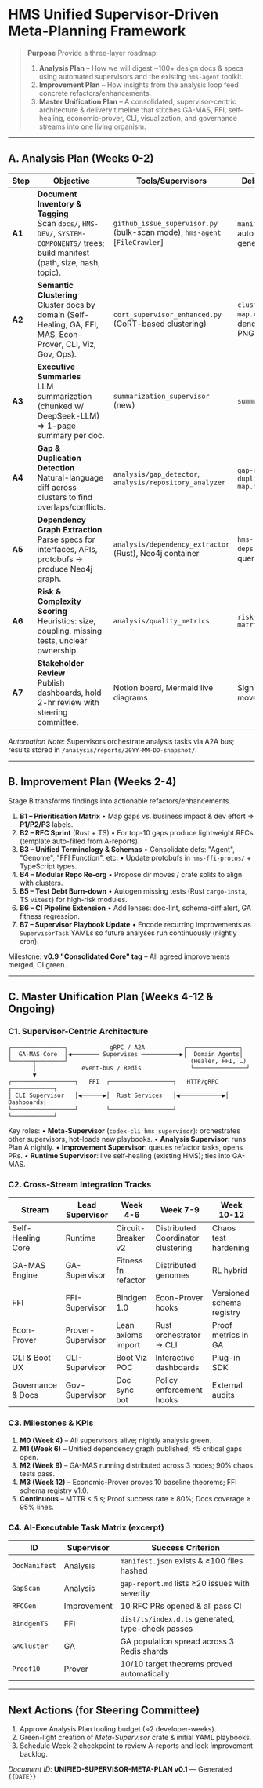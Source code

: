 # HMS Unified Supervisor-Driven Meta-Planning Framework

> **Purpose**  Provide a three-layer roadmap:
> 1. **Analysis Plan** – How we will digest ~100+ design docs & specs using automated supervisors and the existing `hms-agent` toolkit.
> 2. **Improvement Plan** – How insights from the analysis loop feed concrete refactors/enhancements.
> 3. **Master Unification Plan** – A consolidated, supervisor-centric architecture & delivery timeline that stitches GA-MAS, FFI, self-healing, economic-prover, CLI, visualization, and governance streams into one living organism.

---

## A. Analysis Plan (Weeks 0-2)
| Step | Objective | Tools/Supervisors | Deliverables |
|------|-----------|------------------|--------------|
| **A1** | **Document Inventory & Tagging**<br>Scan `docs/`, `HMS-DEV/`, `SYSTEM-COMPONENTS/` trees; build manifest (path, size, hash, topic). | `github_issue_supervisor.py` (bulk-scan mode), `hms-agent` [`FileCrawler`] | `manifest.json`, auto-generated tags |
| **A2** | **Semantic Clustering**<br>Cluster docs by domain (Self-Healing, GA, FFI, MAS, Econ-Prover, CLI, Viz, Gov, Ops). | `cort_supervisor_enhanced.py` (CoRT-based clustering) | `cluster-map.csv`, dendrogram PNG |
| **A3** | **Executive Summaries**<br>LLM summarization (chunked w/ DeepSeek-LLM) ⇒ 1-page summary per doc. | `summarization_supervisor` (new) | `summaries/*.md` |
| **A4** | **Gap & Duplication Detection**<br>Natural-language diff across clusters to find overlaps/conflicts. | `analysis/gap_detector`, `analysis/repository_analyzer` | `gap-report.md`, `duplication-map.md` |
| **A5** | **Dependency Graph Extraction**<br>Parse specs for interfaces, APIs, protobufs → produce Neo4j graph. | `analysis/dependency_extractor` (Rust), Neo4j container | `hms-deps.graphml`, query scripts |
| **A6** | **Risk & Complexity Scoring**<br>Heuristics: size, coupling, missing tests, unclear ownership. | `analysis/quality_metrics` | `risk-matrix.xlsx` |
| **A7** | **Stakeholder Review**<br>Publish dashboards, hold 2-hr review with steering committee. | Notion board, Mermaid live diagrams | Sign-off to move to Plan B |

*Automation Note*: Supervisors orchestrate analysis tasks via A2A bus; results stored in `/analysis/reports/20YY-MM-DD-snapshot/`.

---

## B. Improvement Plan (Weeks 2-4)
Stage B transforms findings into actionable refactors/enhancements.

1. **B1 – Prioritisation Matrix**
   • Map gaps vs. business impact & dev effort ⇒ **P1/P2/P3** labels.
2. **B2 – RFC Sprint** (Rust + TS)
   • For top-10 gaps produce lightweight RFCs (template auto-filled from A-reports).
3. **B3 – Unified Terminology & Schemas**
   • Consolidate defs: "Agent", "Genome", "FFI Function", etc.
   • Update protobufs in `hms-ffi-protos/` + TypeScript types.
4. **B4 – Modular Repo Re-org**
   • Propose dir moves / crate splits to align with clusters.
5. **B5 – Test Debt Burn-down**
   • Autogen missing tests (Rust `cargo-insta`, TS `vitest`) for high-risk modules.
6. **B6 – CI Pipeline Extension**
   • Add lenses: doc-lint, schema-diff alert, GA fitness regression.
7. **B7 – Supervisor Playbook Update**
   • Encode recurring improvements as `SupervisorTask` YAMLs so future analyses run continuously (nightly cron).

Milestone: **v0.9 "Consolidated Core" tag** – All agreed improvements merged, CI green.

---

## C. Master Unification Plan (Weeks 4-12 & Ongoing)

### C1. Supervisor-Centric Architecture
```
┌───────────────┐            gRPC / A2A           ┌───────────────┐
│  GA-MAS Core  │◀──────── Supervises ───────────▶│  Domain Agents│
└──────┬────────┘                                   (Healer, FFI, …)
       │             event-bus / Redis              └───────────────┘
       ▼
┌──────────────────┐   FFI  ┌──────────────────┐   HTTP/gRPC  ┌────────────┐
│ CLI Supervisor   │◀──────▶│  Rust Services   │◀────────────▶│  Dashboards│
└──────────────────┘        └──────────────────┘              └────────────┘
```
Key roles:
• **Meta-Supervisor** (`codex-cli hms supervisor`): orchestrates other supervisors, hot-loads new playbooks.
• **Analysis Supervisor**: runs Plan A nightly.
• **Improvement Supervisor**: queues refactor tasks, opens PRs.
• **Runtime Supervisor**: live self-healing (existing HMS); ties into GA-MAS.

### C2. Cross-Stream Integration Tracks
| Stream | Lead Supervisor | Week 4-6 | Week 7-9 | Week 10-12 |
|--------|-----------------|----------|----------|------------|
| Self-Healing Core | Runtime | Circuit-Breaker v2 | Distributed Coordinator clustering | Chaos test hardening |
| GA-MAS Engine | GA-Supervisor | Fitness fn refactor | Distributed genomes | RL hybrid |
| FFI | FFI-Supervisor | Bindgen 1.0 | Econ-Prover hooks | Versioned schema registry |
| Econ-Prover | Prover-Supervisor | Lean axioms import | Rust orchestrator → CLI | Proof metrics in GA |
| CLI & Boot UX | CLI-Supervisor | Boot Viz POC | Interactive dashboards | Plug-in SDK |
| Governance & Docs | Gov-Supervisor | Doc sync bot | Policy enforcement hooks | External audits |

### C3. Milestones & KPIs
1. **M0 (Week 4)** – All supervisors alive; nightly analysis green.
2. **M1 (Week 6)** – Unified dependency graph published; ≤5 critical gaps open.
3. **M2 (Week 9)** – GA-MAS running distributed across 3 nodes; 90% chaos tests pass.
4. **M3 (Week 12)** – Economic-Prover proves 10 baseline theorems; FFI schema registry v1.0.
5. **Continuous** – MTTR < 5 s; Proof success rate ≥ 80%; Docs coverage ≥ 95% lines.

### C4. AI-Executable Task Matrix (excerpt)
| ID | Supervisor | Success Criterion |
|----|------------|-------------------|
| `DocManifest` | Analysis | `manifest.json` exists & ≥100 files hashed |
| `GapScan` | Analysis | `gap-report.md` lists ≥20 issues with severity |
| `RFCGen` | Improvement | 10 RFC PRs opened & all pass CI |
| `BindgenTS` | FFI | `dist/ts/index.d.ts` generated, type-check passes |
| `GACluster` | GA | GA population spread across 3 Redis shards |
| `Proof10` | Prover | 10/10 target theorems proved automatically |

---

## Next Actions (for Steering Committee)
1. Approve Analysis Plan tooling budget (≈2 developer-weeks).
2. Green-light creation of *Meta-Supervisor* crate & initial YAML playbooks.
3. Schedule Week-2 checkpoint to review A-reports and lock Improvement backlog.

*Document ID*: **UNIFIED-SUPERVISOR-META-PLAN v0.1**  — Generated `{{DATE}}` 